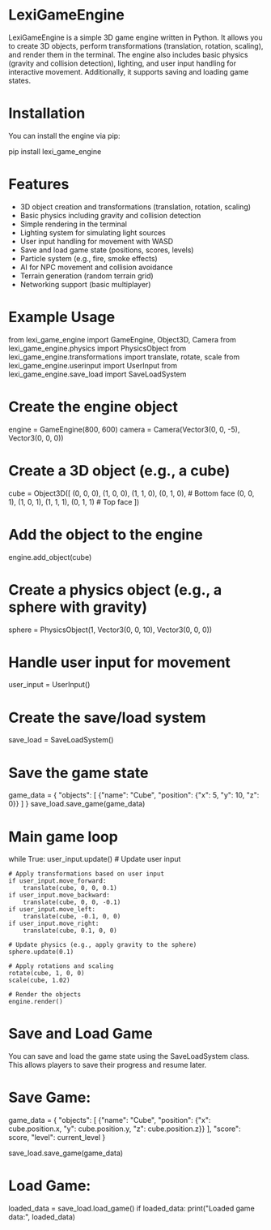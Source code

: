 # LexiGameEngine
LexiGameEngine is a simple 3D game engine written in Python. It allows you to create 3D objects, perform transformations (translation, rotation, scaling), and render them in the terminal. The engine also includes basic physics (gravity and collision detection), lighting, and user input handling for interactive movement. Additionally, it supports saving and loading game states.

# Installation
You can install the engine via pip:

pip install lexi_game_engine

# Features
- 3D object creation and transformations (translation, rotation, scaling)
- Basic physics including gravity and collision detection
- Simple rendering in the terminal
- Lighting system for simulating light sources
- User input handling for movement with WASD
- Save and load game state (positions, scores, levels)
- Particle system (e.g., fire, smoke effects)
- AI for NPC movement and collision avoidance
- Terrain generation (random terrain grid)
- Networking support (basic multiplayer)


# Example Usage

from lexi_game_engine import GameEngine, Object3D, Camera
from lexi_game_engine.physics import PhysicsObject
from lexi_game_engine.transformations import translate, rotate, scale
from lexi_game_engine.userinput import UserInput
from lexi_game_engine.save_load import SaveLoadSystem

# Create the engine object
engine = GameEngine(800, 600)
camera = Camera(Vector3(0, 0, -5), Vector3(0, 0, 0))

# Create a 3D object (e.g., a cube)
cube = Object3D([
    (0, 0, 0), (1, 0, 0), (1, 1, 0), (0, 1, 0),  # Bottom face
    (0, 0, 1), (1, 0, 1), (1, 1, 1), (0, 1, 1)   # Top face
])

# Add the object to the engine
engine.add_object(cube)

# Create a physics object (e.g., a sphere with gravity)
sphere = PhysicsObject(1, Vector3(0, 0, 10), Vector3(0, 0, 0))

# Handle user input for movement
user_input = UserInput()

# Create the save/load system
save_load = SaveLoadSystem()

# Save the game state
game_data = {
    "objects": [
        {"name": "Cube", "position": {"x": 5, "y": 10, "z": 0}}
    ]
}
save_load.save_game(game_data)

# Main game loop
while True:
    user_input.update()  # Update user input

    # Apply transformations based on user input
    if user_input.move_forward:
        translate(cube, 0, 0, 0.1)
    if user_input.move_backward:
        translate(cube, 0, 0, -0.1)
    if user_input.move_left:
        translate(cube, -0.1, 0, 0)
    if user_input.move_right:
        translate(cube, 0.1, 0, 0)

    # Update physics (e.g., apply gravity to the sphere)
    sphere.update(0.1)

    # Apply rotations and scaling
    rotate(cube, 1, 0, 0)
    scale(cube, 1.02)

    # Render the objects
    engine.render()

# Save and Load Game
You can save and load the game state using the SaveLoadSystem class. This allows players to save their progress and resume later.

# Save Game:

game_data = {
    "objects": [
        {"name": "Cube", "position": {"x": cube.position.x, "y": cube.position.y, "z": cube.position.z}}
    ],
    "score": score,
    "level": current_level
}

save_load.save_game(game_data)

# Load Game:

loaded_data = save_load.load_game()
if loaded_data:
    print("Loaded game data:", loaded_data)